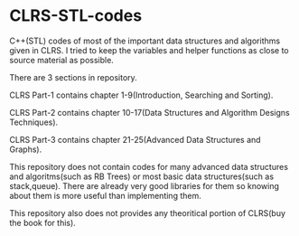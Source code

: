 # CLRS-STL-codes
C++(STL) codes of most of the important data structures and algorithms given in CLRS. I tried to keep the variables and helper functions as close to source material as possible.

There are 3 sections in repository.

CLRS Part-1 contains chapter 1-9(Introduction, Searching and Sorting).

CLRS Part-2 contains chapter 10-17(Data Structures and Algorithm Designs Techniques).

CLRS Part-3 contains chapter 21-25(Advanced Data Structures and Graphs).

This repository does not contain codes for many advanced data structures and algoritms(such as RB Trees) or most basic data structures(such as stack,queue). There are already very good libraries for them so knowing about them is more useful than implementing them.

This repository also does not provides any theoritical portion of CLRS(buy the book for this).
